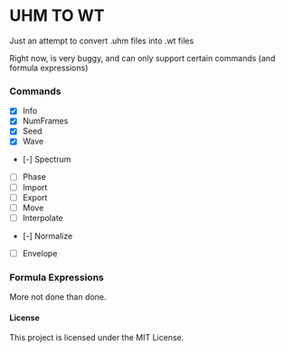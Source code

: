 # UHM TO WT

Just an attempt to convert .uhm files into .wt files

Right now, is very buggy, and can only support certain commands (and formula expressions)

### Commands

- [x] Info
- [x] NumFrames
- [x] Seed
- [x] Wave
- [-] Spectrum
- [ ] Phase
- [ ] Import
- [ ] Export
- [ ] Move
- [ ] Interpolate
- [-] Normalize
- [ ] Envelope

### Formula Expressions

More not done than done.

#### License

This project is licensed under the MIT License.